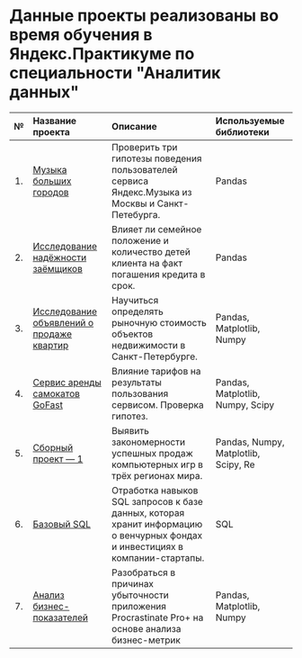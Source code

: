 # Данные проекты реализованы во время обучения в Яндекс.Практикуме по специальности "Аналитик данных"
| № | Название проекта | Описание | Используемые библиотеки | 
|:---:| :---------------------- | :---------------------- | :---------------------- |
| 1. | [Музыка больших городов](https://github.com/iqzmn/yandex_practicum_projects/tree/main/Музыка%20больших%20городов) | Проверить три гипотезы поведения пользователей сервиса Яндекс.Музыка из Москвы и Санкт-Петебурга. | Pandas |
| 2. | [Исследование надёжности заёмщиков](https://github.com/iqzmn/yandex_practicum_projects/tree/main/Исследование%20надёжности%20заёмщиков) | Влияет ли семейное положение и количество детей клиента на факт погашения кредита в срок. | Pandas |
| 3. |[Исследование объявлений о продаже квартир](https://github.com/iqzmn/yandex_practicum_projects/tree/main/Исследование%20объявлений%20о%20продаже%20квартир)| Научиться определять рыночную стоимость объектов недвижимости в Санкт-Петербурге. | Pandas, Matplotlib, Numpy |
| 4. |[Cервис аренды самокатов GoFast](https://github.com/iqzmn/yandex_practicum_projects/tree/main/Cервис%20аренды%20самокатов%20GoFast)| Влияние тарифов на результаты пользования сервисом. Проверка гипотез. | Pandas, Matplotlib, Numpy, Scipy |
| 5. |[Сборный проект — 1](https://github.com/iqzmn/yandex_practicum_projects/tree/main/Сборный%20проект%20—%201)| Выявить закономерности успешных продаж компьютерных игр в трёх регионах мира. | Pandas, Numpy, Matplotlib, Scipy, Re |
| 6. |[Базовый SQL](https://github.com/iqzmn/yandex_practicum_projects/tree/main/Базовый%20SQL)| Отработка навыков SQL запросов к базе данных, которая хранит информацию о венчурных фондах и инвестициях в компании-стартапы. | SQL |
| 7. |[Анализ бизнес-показателей](https://github.com/iqzmn/yandex_practicum_projects/tree/main/Анализ%20бизнес-показателей)| Разобраться в причинах убыточности приложения Procrastinate Pro+ на основе анализа бизнес-метрик | Pandas, Matplotlib, Numpy |